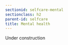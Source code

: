 ```yaml
---
sectionid: selfcare-mental
sectionclass: h2
parent-id: selfcare
title: Mental health
---
```

Under construction
